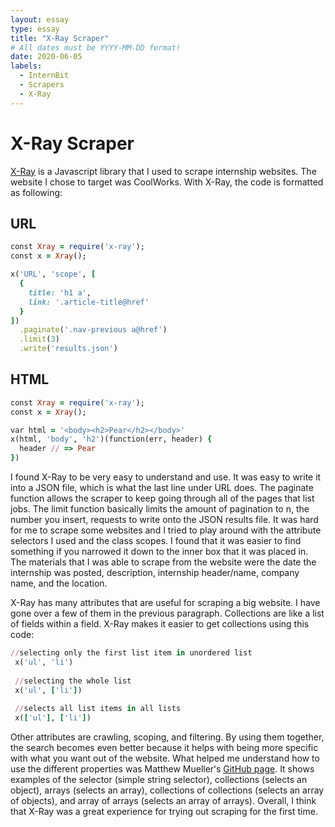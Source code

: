 ```yaml
---
layout: essay
type: essay
title: "X-Ray Scraper"
# All dates must be YYYY-MM-DD format!
date: 2020-06-05
labels:
  - InternBit
  - Scrapers
  - X-Ray
---
```


# X-Ray Scraper

[X-Ray](https://www.npmjs.com/package/x-ray) is a Javascript library that I used to scrape internship websites.  The website I chose to target was CoolWorks.  With X-Ray, the code is formatted as following: 

## URL
```ruby
const Xray = require('x-ray');
const x = Xray();

x('URL', 'scope', [
  {
    title: 'h1 a',
    link: '.article-title@href'
  }
])
  .paginate('.nav-previous a@href')
  .limit(3)
  .write('results.json')
```
## HTML
```ruby
const Xray = require('x-ray');
const x = Xray();

var html = '<body><h2>Pear</h2></body>'
x(html, 'body', 'h2')(function(err, header) {
  header // => Pear
})
```

I found X-Ray to be very easy to understand and use.  It was easy to write it into a JSON file, which is what the last line under URL does.  The paginate function allows the scraper to keep going through all of the pages that list jobs.  The limit function basically limits the amount of pagination to n, the number you insert, requests to write onto the JSON results file.  It was hard for me to scrape some websites and I tried to play around with the attribute selectors I used and the class scopes.  I found that it was easier to find something if you narrowed it down to the inner box that it was placed in.  The materials that I was able to scrape from the website were the date the internship was posted, description, internship header/name, company name, and the location.  

X-Ray has many attributes that are useful for scraping a big website.  I have gone over a few of them in the previous paragraph.  Collections are like a list of fields within a field.  X-Ray makes it easier to get collections using this code: 
```ruby
//selecting only the first list item in unordered list
 x('ul', 'li') 
 
 //selecting the whole list
 x('ul', ['li'])
 
 //selects all list items in all lists
 x(['ul'], ['li'])
```

Other attributes are crawling, scoping, and filtering.  By using them together, the search becomes even better because it helps with being more specific with what you want out of the website.  What helped me understand how to use the different properties was Matthew Muellerʻs [GitHub page](https://github.com/matthewmueller/x-ray).  It shows examples of the selector (simple string selector), collections (selects an object), arrays (selects an array), collections of collections (selects an array of objects), and array of arrays (selects an array of arrays).  Overall, I think that X-Ray was a great experience for trying out scraping for the first time.  
